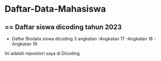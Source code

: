 # Daftar-Data-Mahasiswa
==
Daftar siswa dicoding tahun 2023
-- 
* Daftar Biodata siswa dicoding 3 angkatan
-Angkatan 17
-Angkatan 18
-Angkatan 19

Ini adalah repositori saya di Dicoding
